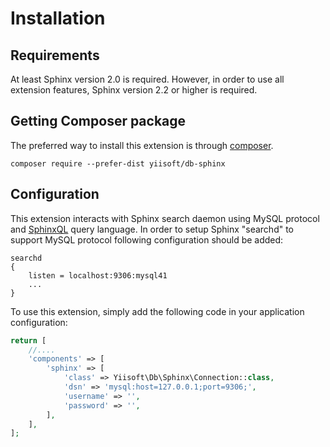 # Installation

## Requirements

At least Sphinx version 2.0 is required. However, in order to use all extension features, Sphinx version 2.2 or
higher is required.

## Getting Composer package

The preferred way to install this extension is through [composer](https://getcomposer.org/download/).

```shell
composer require --prefer-dist yiisoft/db-sphinx
```

## Configuration

This extension interacts with Sphinx search daemon using MySQL protocol and [SphinxQL](https://sphinxsearch.com/docs/current.html#sphinxql) query language.
In order to setup Sphinx "searchd" to support MySQL protocol following configuration should be added:

```
searchd
{
    listen = localhost:9306:mysql41
    ...
}
```

To use this extension, simply add the following code in your application configuration:

```php
return [
    //....
    'components' => [
        'sphinx' => [
            'class' => Yiisoft\Db\Sphinx\Connection::class,
            'dsn' => 'mysql:host=127.0.0.1;port=9306;',
            'username' => '',
            'password' => '',
        ],
    ],
];
```
